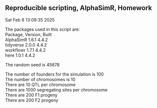 ## Reproducible scripting, AlphaSimR, Homework  
Sat Feb  8 13:09:35 2025  
  
The packages used in this script are:  
Package, Version, Built  
AlphaSimR 1.6.1 4.4.2  
tidyverse 2.0.0 4.4.2  
workflowr 1.7.1 4.4.2  
here 1.0.1 4.4.2  
  
The random seed is 45678  
  
The number of founders for the simulation is 100  
The number of chromosomes is 10  
There are 10 QTL per chromosome  
There are 1000 segregating sites per chromosome  
There are 200 F1 progeny  
There are 200 F2 progeny  
  
